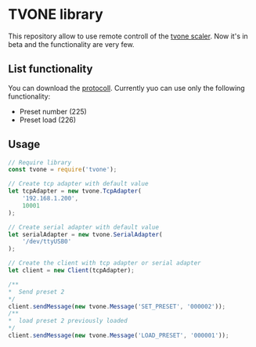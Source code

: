 # TVONE library

This repository allow to use remote controll of the [tvone scaler](http://www.tvone.com/video-scaler-plus). 
Now it's in beta and the functionality are very few.

## List functionality

You can download the [protocoll](http://www.tvone.com/filestore/Manuals-CORIO-Products/tvONE%20C2-2x55%20Remote%20Control%20Specification%20V1.2.pdf). 
Currently yuo can use only the following functionality:

* Preset number (225)
* Preset load (226)

## Usage

```javascript
// Require library
const tvone = require('tvone');

// Create tcp adapter with default value
let tcpAdapter = new tvone.TcpAdapter(
    '192.168.1.200',
    10001 
);

// Create serial adapter with default value
let serialAdapter = new tvone.SerialAdapter(
    '/dev/ttyUSB0'
);

// Create the client with tcp adapter or serial adapter
let client = new Client(tcpAdapter);

/**
*  Send preset 2
*/
client.sendMessage(new tvone.Message('SET_PRESET', '000002'));
/**
*  load preset 2 previously loaded
*/
client.sendMessage(new tvone.Message('LOAD_PRESET', '000001'));

```